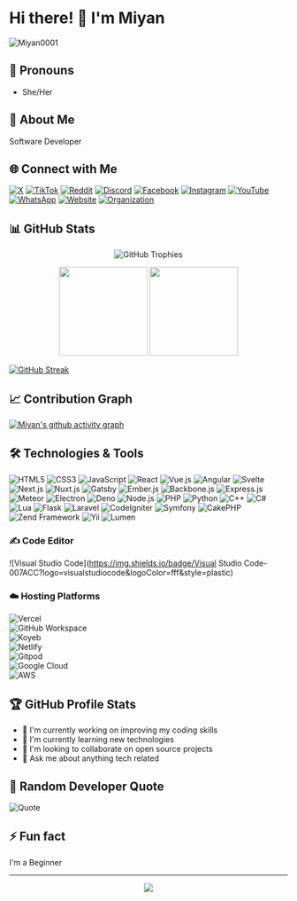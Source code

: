 # Hi there! 👋 I'm Miyan

<p align="left"> <img src="https://komarev.com/ghpvc/?username=Miyan0001&label=Profile%20views&color=0e75b6&style=flat" alt="Miyan0001" /> </p>

## 🌈 Pronouns
- She/Her

## 🌟 About Me
Software Developer

## 🌐 Connect with Me

[![X](https://img.shields.io/badge/X-%23000000.svg?style=for-the-badge&logo=X&logoColor=white)](https://x.com/miyan0001)
[![TikTok](https://img.shields.io/badge/TikTok-%23000000.svg?style=for-the-badge&logo=TikTok&logoColor=white)](https://tiktok.com/@Miyan0001)
[![Reddit](https://img.shields.io/badge/Reddit-%23FF4500.svg?style=for-the-badge&logo=Reddit&logoColor=white)](https://reddit.com/user/misonomiyan)
[![Discord](https://img.shields.io/badge/Discord-%237289DA.svg?style=for-the-badge&logo=discord&logoColor=white)](https://discord.com/users/miyan0001)
[![Facebook](https://img.shields.io/badge/Facebook-%231877F2.svg?style=for-the-badge&logo=Facebook&logoColor=white)](https://www.facebook.com/profile.php?id=100095432057687)
[![Instagram](https://img.shields.io/badge/Instagram-%23E4405F.svg?style=for-the-badge&logo=Instagram&logoColor=white)](https://instagram.com/miyanli0001)
[![YouTube](https://img.shields.io/badge/YouTube-%23FF0000.svg?style=for-the-badge&logo=YouTube&logoColor=white)](https://youtube.com/@Miyan0001)
[![WhatsApp](https://img.shields.io/badge/WhatsApp-25D366?style=for-the-badge&logo=whatsapp&logoColor=white)](https://wa.me/6283890667327)
[![Website](https://img.shields.io/badge/Website-4A154B?style=for-the-badge&logo=vercel&logoColor=white)](https://miyanapi.vercel.app)
[![Organization](https://img.shields.io/badge/Organization-000000?style=for-the-badge&logo=vercel&logoColor=white)](https://vercel.com/Miyan-org)

## 📊 GitHub Stats

<p align="center">
  <img src="https://github-profile-trophy.vercel.app/?username=Miyan0001&theme=radical&no-frame=false&no-bg=true&margin-w=4" alt="GitHub Trophies" />
</p>

<p align="center">
  <img height="160em" src="https://github-readme-stats.vercel.app/api?username=Miyan0001&show_icons=true&theme=radical&include_all_commits=true&count_private=true"/>
  <img height="160em" src="https://github-readme-stats.vercel.app/api/top-langs/?username=Miyan-hub&layout=compact&langs_count=7&theme=radical"/>
</p>

[![GitHub Streak](https://streak-stats.demolab.com?user=Miyan0001&theme=radical)](https://git.io/streak-stats)

## 📈 Contribution Graph
[![Miyan's github activity graph](https://github-readme-activity-graph.vercel.app/graph?username=Miyan0001&theme=tokyo-night)](https://github.com/ashutosh00710/github-readme-activity-graph)

## 🛠️ Technologies & Tools

![HTML5](https://img.shields.io/badge/-HTML5-black?style=flat-square&logo=html5)
![CSS3](https://img.shields.io/badge/-CSS3-black?style=flat-square&logo=css3)
![JavaScript](https://img.shields.io/badge/-JavaScript-black?style=flat-square&logo=javascript)
![React](https://img.shields.io/badge/-React-black?style=flat-square&logo=react)
![Vue.js](https://img.shields.io/badge/-Vue.js-black?style=flat-square&logo=vue.js)
![Angular](https://img.shields.io/badge/-Angular-black?style=flat-square&logo=angular)
![Svelte](https://img.shields.io/badge/-Svelte-black?style=flat-square&logo=svelte)
![Next.js](https://img.shields.io/badge/-Next.js-black?style=flat-square&logo=next.js)
![Nuxt.js](https://img.shields.io/badge/-Nuxt.js-black?style=flat-square&logo=nuxt.js)
![Gatsby](https://img.shields.io/badge/-Gatsby-black?style=flat-square&logo=gatsby)
![Ember.js](https://img.shields.io/badge/-Ember.js-black?style=flat-square&logo=ember.js)
![Backbone.js](https://img.shields.io/badge/-Backbone.js-black?style=flat-square&logo=backbone.js)
![Express.js](https://img.shields.io/badge/-Express.js-black?style=flat-square&logo=express)
![Meteor](https://img.shields.io/badge/-Meteor-black?style=flat-square&logo=meteor)
![Electron](https://img.shields.io/badge/-Electron-black?style=flat-square&logo=electron)
![Deno](https://img.shields.io/badge/-Deno-black?style=flat-square&logo=deno)
![Node.js](https://img.shields.io/badge/-Node.js-black?style=flat-square&logo=Node.js)
![PHP](https://img.shields.io/badge/-PHP-black?style=flat-square&logo=php)
![Python](https://img.shields.io/badge/-Python-black?style=flat-square&logo=Python)
![C++](https://img.shields.io/badge/-C++-black?style=flat-square&logo=cplusplus)
![C#](https://img.shields.io/badge/-C%23-black?style=flat-square&logo=csharp)
![Lua](https://img.shields.io/badge/-Lua-black?style=flat-square&logo=Lua)
![Flask](https://img.shields.io/badge/-Flask-black?style=flat-square&logo=flask)
![Laravel](https://img.shields.io/badge/-Laravel-black?style=flat-square&logo=laravel)
![CodeIgniter](https://img.shields.io/badge/-CodeIgniter-black?style=flat-square&logo=codeigniter)
![Symfony](https://img.shields.io/badge/-Symfony-black?style=flat-square&logo=symfony)
![CakePHP](https://img.shields.io/badge/-CakePHP-black?style=flat-square&logo=cakephp)
![Zend Framework](https://img.shields.io/badge/-Zend-black?style=flat-square&logo=zend)
![Yii](https://img.shields.io/badge/-Yii-black?style=flat-square&logo=yii)
![Lumen](https://img.shields.io/badge/-Lumen-black?style=flat-square&logo=lumen)

### ✍️ Code Editor
![Visual Studio Code](https://img.shields.io/badge/Visual Studio Code-007ACC?logo=visualstudiocode&logoColor=fff&style=plastic)

### ☁️ Hosting Platforms
![Vercel](https://img.shields.io/badge/-Vercel-black?style=flat-square&logo=vercel)  
![GitHub Workspace](https://img.shields.io/badge/-GitHub%20Workspace-black?style=flat-square&logo=github)  
![Koyeb](https://img.shields.io/badge/-Koyeb-black?style=flat-square&logo=koyeb)  
![Netlify](https://img.shields.io/badge/-Netlify-black?style=flat-square&logo=netlify)  
![Gitpod](https://img.shields.io/badge/-Gitpod-black?style=flat-square&logo=gitpod)  
![Google Cloud](https://img.shields.io/badge/-Google%20Cloud-black?style=flat-square&logo=google-cloud)  
![AWS](https://img.shields.io/badge/AWS-232F3E?style=flat-square&logo=amazonwebservice)

## 🏆 GitHub Profile Stats
- 🔭 I'm currently working on improving my coding skills
- 🌱 I'm currently learning new technologies
- 👯 I'm looking to collaborate on open source projects
- 💬 Ask me about anything tech related

## 💬 Random Developer Quote
![Quote](https://github-readme-quotes-bay.vercel.app/quote)

## ⚡ Fun fact
I'm a Beginner

---
<p align="center">
  <img src="https://capsule-render.vercel.app/api?type=waving&color=gradient&height=60&section=footer"/>
</p>